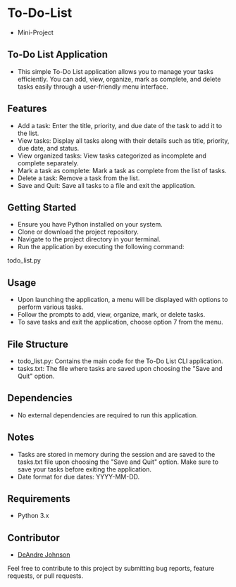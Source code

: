 # To-Do-List
- Mini-Project

## To-Do List Application
- This simple To-Do List application allows you to manage your tasks efficiently. You can add, view, organize, mark as complete, and    delete tasks easily through a user-friendly menu interface.

## Features
- Add a task: Enter the title, priority, and due date of the task to add it to the list.
- View tasks: Display all tasks along with their details such as title, priority, due date, and status.
- View organized tasks: View tasks categorized as incomplete and complete separately.
- Mark a task as complete: Mark a task as complete from the list of tasks.
- Delete a task: Remove a task from the list.
- Save and Quit: Save all tasks to a file and exit the application.

## Getting Started
- Ensure you have Python installed on your system.
- Clone or download the project repository.
- Navigate to the project directory in your terminal.
- Run the application by executing the following command:

todo_list.py

## Usage
- Upon launching the application, a menu will be displayed with options to perform various tasks.
- Follow the prompts to add, view, organize, mark, or delete tasks.
- To save tasks and exit the application, choose option 7 from the menu.

## File Structure
- todo_list.py: Contains the main code for the To-Do List CLI application.
- tasks.txt: The file where tasks are saved upon choosing the "Save and Quit" option.

## Dependencies
- No external dependencies are required to run this application.

## Notes
- Tasks are stored in memory during the session and are saved to the tasks.txt file upon choosing the "Save and Quit" option. Make sure to save your tasks before exiting the application.
- Date format for due dates: YYYY-MM-DD.

## Requirements
- Python 3.x

## Contributor
- [DeAndre Johnson](https://github.com/KBSLimited)

Feel free to contribute to this project by submitting bug reports, feature requests, or pull requests.